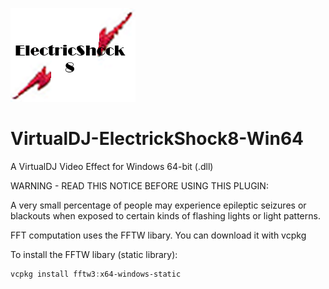 ![logo](https://github.com/djcel/VirtualDJ-ElectrickShock8-Win64/blob/main/ElectrickShock8_website.png?raw=true "")

# VirtualDJ-ElectrickShock8-Win64
A VirtualDJ Video Effect for Windows 64-bit (.dll)

WARNING - READ THIS NOTICE BEFORE USING THIS PLUGIN:

A very small percentage of people may experience epileptic seizures or blackouts when exposed to certain kinds of flashing lights or light patterns.

FFT computation uses the FFTW libary. You can download it with vcpkg

To install the FFTW libary (static library):
```powershell
vcpkg install fftw3:x64-windows-static
```

